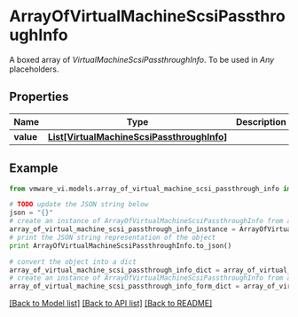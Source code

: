 # ArrayOfVirtualMachineScsiPassthroughInfo

A boxed array of *VirtualMachineScsiPassthroughInfo*. To be used in *Any* placeholders. 

## Properties
Name | Type | Description | Notes
------------ | ------------- | ------------- | -------------
**value** | [**List[VirtualMachineScsiPassthroughInfo]**](VirtualMachineScsiPassthroughInfo.md) |  | 

## Example

```python
from vmware_vi.models.array_of_virtual_machine_scsi_passthrough_info import ArrayOfVirtualMachineScsiPassthroughInfo

# TODO update the JSON string below
json = "{}"
# create an instance of ArrayOfVirtualMachineScsiPassthroughInfo from a JSON string
array_of_virtual_machine_scsi_passthrough_info_instance = ArrayOfVirtualMachineScsiPassthroughInfo.from_json(json)
# print the JSON string representation of the object
print ArrayOfVirtualMachineScsiPassthroughInfo.to_json()

# convert the object into a dict
array_of_virtual_machine_scsi_passthrough_info_dict = array_of_virtual_machine_scsi_passthrough_info_instance.to_dict()
# create an instance of ArrayOfVirtualMachineScsiPassthroughInfo from a dict
array_of_virtual_machine_scsi_passthrough_info_form_dict = array_of_virtual_machine_scsi_passthrough_info.from_dict(array_of_virtual_machine_scsi_passthrough_info_dict)
```
[[Back to Model list]](../README.md#documentation-for-models) [[Back to API list]](../README.md#documentation-for-api-endpoints) [[Back to README]](../README.md)


